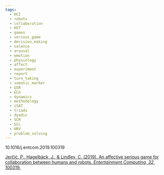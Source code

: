 ```yaml
---
tags:
  - HCI
  - robots
  - collaboration
  - HST
  - games
  - serious_game
  - decision_making
  - valence
  - arousal
  - emotion
  - physiology
  - affect
  - experiment
  - report
  - turn_taking
  - somatic_marker
  - GSR
  - ECG
  - dynamics
  - methodology
  - iSAT
  - triads
  - dyadic
  - SCR
  - SCL
  - HRV
  - problem_solving
---
```

10.1016/j.entcom.2019.100319

[Jerčić, P., Hagelbäck, J., & Lindley, C. (2019). An affective serious game for collaboration between humans and robots. _Entertainment Computing_, _32_, 100319.](https://www.sciencedirect.com/science/article/pii/S1875952119300394)